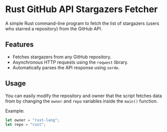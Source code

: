# Rust GitHub API Stargazers Fetcher

A simple Rust command-line program to fetch the list of stargazers (users who starred a repository) from the GitHub API.

## Features
- Fetches stargazers from any GitHub repository.
- Asynchronous HTTP requests using the `reqwest` library.
- Automatically parses the API response using `serde`.

## Usage

You can easily modify the repository and owner that the script fetches data from by changing the `owner` and `repo` variables inside the `main()` function.

Example:
```rust
let owner = "rust-lang";
let repo = "rust";

